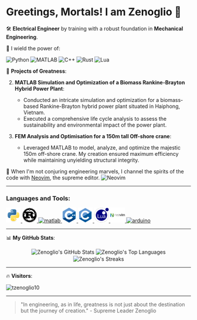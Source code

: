 # Greetings, Mortals! I am Zenoglio 🌌

🛠 **Electrical Engineer** by training with a robust foundation in **Mechanical Engineering**.

🌟 I wield the power of:

![Python](https://img.shields.io/badge/-Python-3776AB?style=flat&logo=python&logoColor=white)
![MATLAB](https://img.shields.io/badge/-MATLAB-0076A8?style=flat&logo=Mathworks&logoColor=white)
![C++](https://img.shields.io/badge/-C++-00599C?style=flat&logo=c%2B%2B&logoColor=white)
![Rust](https://img.shields.io/badge/-Rust-black?style=flat&logo=rust&logoColor=#E57324)
![Lua](https://img.shields.io/badge/-Lua-2C2D72?style=flat&logo=lua&logoColor=white)

💼 **Projects of Greatness**:

2. **MATLAB Simulation and Optimization of a Biomass Rankine-Brayton Hybrid Power Plant**:
   - Conducted an intricate simulation and optimization for a biomass-based Rankine-Brayton hybrid power plant situated in Haiphong, Vietnam.
   - Executed a comprehensive life cycle analysis to assess the sustainability and environmental impact of the power plant.

1. **FEM Analysis and Optimisation for a 150m tall Off-shore crane**:
   - Leveraged MATLAB to model, analyze, and optimize the majestic 150m off-shore crane. My creation ensured maximum efficiency while maintaining unyielding structural integrity.

📝 When I'm not conjuring engineering marvels, I channel the spirits of the code with [Neovim](https://neovim.io/), the supreme editor.
![Neovim](https://media.giphy.com/media/lnlAifQdenMxW/giphy.gif)

---

<h3 align="left">Languages and Tools:</h3>
<p align="left">
   <a href="https://www.python.org" target="_blank" rel="noreferrer"> <img src="https://raw.githubusercontent.com/devicons/devicon/master/icons/python/python-original.svg" alt="python" width="40" height="40"/> </a>
   <a href="https://www.rust-lang.org" target="_blank" rel="noreferrer"> <img src="https://raw.githubusercontent.com/devicons/devicon/master/icons/rust/rust-plain.svg" alt="rust" width="40" height="40"/> </a>
   <a href="https://www.mathworks.com/" target="_blank" rel="noreferrer"> <img src="https://upload.wikimedia.org/wikipedia/commons/2/21/Matlab_Logo.png" alt="matlab" width="40" height="40"/> </a>
   <a href="https://www.w3schools.com/cpp/" target="_blank" rel="noreferrer"> <img src="https://raw.githubusercontent.com/devicons/devicon/master/icons/cplusplus/cplusplus-original.svg" alt="cplusplus" width="40" height="40"/> </a>
   <a href="https://www.cprogramming.com/" target="_blank" rel="noreferrer"> <img src="https://raw.githubusercontent.com/devicons/devicon/master/icons/c/c-original.svg" alt="c" width="40" height="40"/> </a>
   <a href="https://www.lua.org/" target="_blank" rel="noreferrer"> <img src="https://raw.githubusercontent.com/devicons/devicon/master/icons/lua/lua-original-wordmark.svg" alt="lua" width="40" height="40"/> </a>
   <a href="https://neovim.io/" target="_blank" rel="noreferrer"> <img src="https://raw.githubusercontent.com/devicons/devicon/master/icons/neovim/neovim-original-wordmark.svg" alt="neovim" width="40" height="40"/> </a>
   <a href="https://www.arduino.cc/" target="_blank" rel="noreferrer"> <img src="https://cdn.worldvectorlogo.com/logos/arduino-1.svg" alt="arduino" width="40" height="40"/> </a>
</p>


---

📊 **My GitHub Stats**:
<p align="center">
  <img align="center" src="https://github-readme-stats.vercel.app/api?username=Tzenoglio10&show_icons=true&theme=radical" alt="Zenoglio's GitHub Stats">
  <img align="center" src="https://github-readme-stats.vercel.app/api/top-langs/?username=Tzenoglio10&theme=radical&layout=compact" alt="Zenoglio's Top Languages">
  <img align="center" src="https://github-readme-streak-stats.herokuapp.com/?user=tzenoglio10&" alt="Zenoglio's Streaks">
</p>

---

🔥 **Visitors**:
<p align="left"> <img src="https://komarev.com/ghpvc/?username=tzenoglio10&label=Profile%20views&color=0e75b6&style=flat" alt="tzenoglio10" /> </p>

---

> "In engineering, as in life, greatness is not just about the destination but the journey of creation." - Supreme Leader Zenoglio

